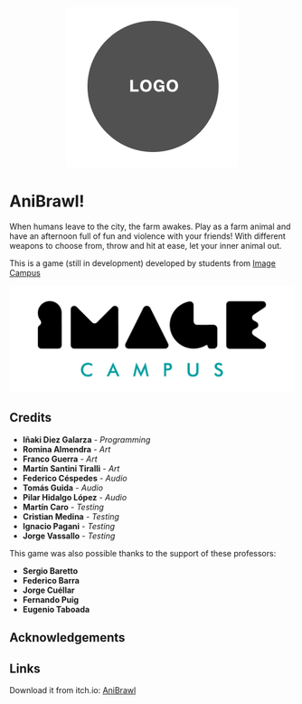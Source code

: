 <p align="center">
<img src="logo.png" alt="AniBrawl!"/>
</p>

# AniBrawl!

When humans leave to the city, the farm awakes. Play as a farm animal and have an afternoon full of fun and violence with your friends!
With different weapons to choose from, throw and hit at ease, let your inner animal out.

This is a game (still in development) developed by students from <a href="https://www.imagecampus.edu.ar/">Image Campus</a>

<p align="center">
  <a href="https://www.imagecampus.edu.ar/">
    <img src="logo-image-campus.png" alt="Image Campus"/>
  </a> 
</p>


## Credits

- **Iñaki Diez Galarza** - *Programming*
- **Romina Almendra** - *Art*
- **Franco Guerra** - *Art*
- **Martín Santini Tiralli** - *Art*
- **Federico Céspedes** - *Audio*
- **Tomás Guida** - *Audio*
- **Pilar Hidalgo López** - *Audio*
- **Martín Caro** - *Testing*
- **Cristian Medina** - *Testing*
- **Ignacio Pagani** - *Testing*
- **Jorge Vassallo** - *Testing*


This game was also possible thanks to the support of these professors:

- **Sergio Baretto**
- **Federico Barra**
- **Jorge Cuéllar**
- **Fernando Puig**
- **Eugenio Taboada**


## Acknowledgements




## Links

Download it from itch.io: <a href="https://anibrawl.itch.io/anibrawl">AniBrawl</a>
